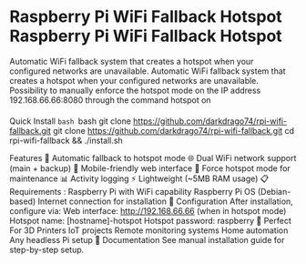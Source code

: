 # Raspberry Pi WiFi Fallback Hotspot Raspberry Pi WiFi Fallback Hotspot
 Automatic WiFi fallback system that creates a hotspot when your configured networks are unavailable. Automatic WiFi fallback system that creates a hotspot when your configured networks are unavailable.
 Possibility to manually enforce the hotspot mode on the IP address 192.168.66.66:8080 through the command hotspot on
 #### 


 Quick Install
 ```bash ```bash
 git clone https://github.com/darkdrago74/rpi-wifi-fallback.git git clone https://github.com/darkdrago74/rpi-wifi-fallback.git
 cd rpi-wifi-fallback && ./install.sh


 Features
 🔄
 Automatic fallback to hotspot mode
 🌐
 Dual WiFi network support (main + backup)
 📱
 Mobile-friendly web interface
 🔧
 Force hotspot mode for maintenance
 📊
 Activity logging
 ⚡
 Lightweight (~5MB RAM usage)
 📋
 Requirements :
 Raspberry Pi with WiFi capability
 Raspberry Pi OS (Debian-based)
 Internet connection for installation
 🔧
 Configuration
 After installation, configure via:
 Web interface: 
 http://192.168.66.66 (when in hotspot mode)
 Hotspot name: 
[hostname]-hotspot
 Hotspot password: 
raspberry
 🎯
 Perfect For
 3D Printers
 IoT projects
 Remote monitoring systems
 Home automation
 Any headless Pi setup
 📖
 Documentation
 See manual installation guide for step-by-step setup.
